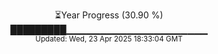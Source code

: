 <p align="center">
⏳Year Progress (30.90 %) <br>
█████████▁▁▁▁▁▁▁▁▁▁▁▁▁▁▁▁▁▁▁▁▁ <br>
<sub>Updated: Wed, 23 Apr 2025 18:33:04 GMT</sub>
</p>

